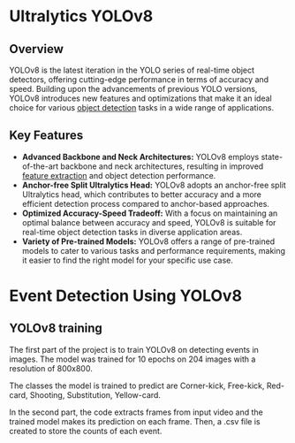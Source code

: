 # Ultralytics YOLOv8

## Overview

YOLOv8 is the latest iteration in the YOLO series of real-time object detectors, offering cutting-edge performance in terms of accuracy and speed. Building upon the advancements of previous YOLO versions, YOLOv8 introduces new features and optimizations that make it an ideal choice for various [object detection](https://www.ultralytics.com/glossary/object-detection) tasks in a wide range of applications.

## Key Features

- **Advanced Backbone and Neck Architectures:** YOLOv8 employs state-of-the-art backbone and neck architectures, resulting in improved [feature extraction](https://www.ultralytics.com/glossary/feature-extraction) and object detection performance.
- **Anchor-free Split Ultralytics Head:** YOLOv8 adopts an anchor-free split Ultralytics head, which contributes to better accuracy and a more efficient detection process compared to anchor-based approaches.
- **Optimized Accuracy-Speed Tradeoff:** With a focus on maintaining an optimal balance between accuracy and speed, YOLOv8 is suitable for real-time object detection tasks in diverse application areas.
- **Variety of Pre-trained Models:** YOLOv8 offers a range of pre-trained models to cater to various tasks and performance requirements, making it easier to find the right model for your specific use case.


# Event Detection Using YOLOv8

## YOLOv8 training

The first part of the project is to train YOLOv8 on detecting events in images. The model was trained for 10 epochs on 204 images with a resolution of 800x800.

The classes the model is trained to predict are Corner-kick, Free-kick, Red-card, Shooting, Substitution, Yellow-card.

In the second part, the code extracts frames from input video and the trained model makes its prediction on each frame. Then, a .csv file is created to store the counts of each event.
